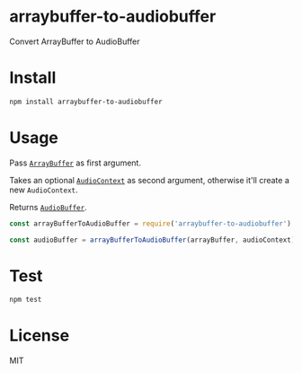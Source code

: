 # arraybuffer-to-audiobuffer

Convert ArrayBuffer to AudioBuffer

# Install

```bash
npm install arraybuffer-to-audiobuffer
```

# Usage

Pass [`ArrayBuffer`](https://developer.mozilla.org/en-US/docs/Web/JavaScript/Reference/Global_Objects/ArrayBuffer) as first argument.

Takes an optional [`AudioContext`](https://developer.mozilla.org/en-US/docs/Web/API/AudioContext) as second argument, otherwise it'll create a new `AudioContext`.

Returns [`AudioBuffer`](https://developer.mozilla.org/en-US/docs/Web/API/AudioBuffer).

```javascript
const arrayBufferToAudioBuffer = require('arraybuffer-to-audiobuffer')

const audioBuffer = arrayBufferToAudioBuffer(arrayBuffer, audioContext)
```

# Test

```bash
npm test
```

# License

MIT
